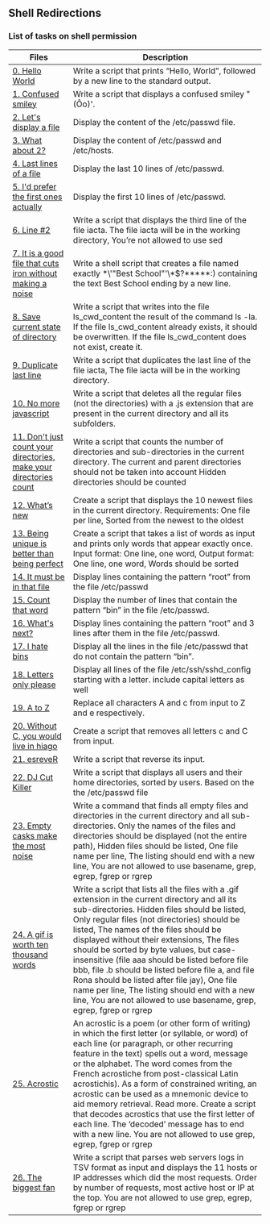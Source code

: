 ## Shell Redirections
### List of tasks on shell permission
Files | Description
------|------------
[0. Hello World](./0-hello_world) | Write a script that prints “Hello, World”, followed by a new line to the standard output.
[1. Confused smiley](./1-confused_smiley) | Write a script that displays a confused smiley "(Ôo)'.
[2. Let's display a file](./2-hellofile) | Display the content of the /etc/passwd file.
[3. What about 2?](./3-twofiles) | Display the content of /etc/passwd and /etc/hosts.
[4. Last lines of a file](./4-lastlines) | Display the last 10 lines of /etc/passwd.
[5. I'd prefer the first ones actually](./5-firstlines) | Display the first 10 lines of /etc/passwd.
[6. Line #2](./6-third_line) | Write a script that displays the third line of the file iacta. The file iacta will be in the working directory, You’re not allowed to use sed
[7. It is a good file that cuts iron without making a noise](./7-file) | Write a shell script that creates a file named exactly \*\\'"Best School"\'\\*$\?\*\*\*\*\*:) containing the text Best School ending by a new line.
[8. Save current state of directory](./8-cwd_state) | Write a script that writes into the file ls_cwd_content the result of the command ls -la. If the file ls_cwd_content already exists, it should be overwritten. If the file ls_cwd_content does not exist, create it.
[9. Duplicate last line](./9-duplicate_last_line) | Write a script that duplicates the last line of the file iacta, The file iacta will be in the working directory.
[10. No more javascript](./10-no_more_js) | Write a script that deletes all the regular files (not the directories) with a .js extension that are present in the current directory and all its subfolders.
[11. Don't just count your directories, make your directories count](./11-directories) | Write a script that counts the number of directories and sub-directories in the current directory. The current and parent directories should not be taken into account Hidden directories should be counted
[12. What’s new](./12-newest_files) | Create a script that displays the 10 newest files in the current directory. Requirements: One file per line, Sorted from the newest to the oldest
[13. Being unique is better than being perfect](./13-unique) | Create a script that takes a list of words as input and prints only words that appear exactly once. Input format: One line, one word, Output format: One line, one word, Words should be sorted
[14. It must be in that file](./14-findthatword) | Display lines containing the pattern “root” from the file /etc/passwd
[15. Count that word](./15-countthatword) | Display the number of lines that contain the pattern “bin” in the file /etc/passwd.
[16. What's next?](./16-whatsnext) | Display lines containing the pattern “root” and 3 lines after them in the file /etc/passwd.
[17. I hate bins](./17-hidethisword) | Display all the lines in the file /etc/passwd that do not contain the pattern “bin”.
[18. Letters only please](./18-letteronly) | Display all lines of the file /etc/ssh/sshd_config starting with a letter. include capital letters as well
[19. A to Z](./19-AZ) | Replace all characters A and c from input to Z and e respectively.
[20. Without C, you would live in hiago](./20-hiago) | Create a script that removes all letters c and C from input.
[21. esreveR](./21-reverse) | Write a script that reverse its input.
[22. DJ Cut Killer](./22-users_and_homes) | Write a script that displays all users and their home directories, sorted by users. Based on the the /etc/passwd file
[23. Empty casks make the most noise](./100-empty_casks) | Write a command that finds all empty files and directories in the current directory and all sub-directories. Only the names of the files and directories should be displayed (not the entire path), Hidden files should be listed, One file name per line, The listing should end with a new line, You are not allowed to use basename, grep, egrep, fgrep or rgrep
[24. A gif is worth ten thousand words](./101-gifs) | Write a script that lists all the files with a .gif extension in the current directory and all its sub-directories. Hidden files should be listed, Only regular files (not directories) should be listed, The names of the files should be displayed without their extensions, The files should be sorted by byte values, but case-insensitive (file aaa should be listed before file bbb, file .b should be listed before file a, and file Rona should be listed after file jay), One file name per line, The listing should end with a new line, You are not allowed to use basename, grep, egrep, fgrep or rgrep
[25. Acrostic](./102-acrostic) | An acrostic is a poem (or other form of writing) in which the first letter (or syllable, or word) of each line (or paragraph, or other recurring feature in the text) spells out a word, message or the alphabet. The word comes from the French acrostiche from post-classical Latin acrostichis). As a form of constrained writing, an acrostic can be used as a mnemonic device to aid memory retrieval. Read more. Create a script that decodes acrostics that use the first letter of each line. The ‘decoded’ message has to end with a new line. You are not allowed to use grep, egrep, fgrep or rgrep
[26. The biggest fan](./103-the_biggest_fan) | Write a script that parses web servers logs in TSV format as input and displays the 11 hosts or IP addresses which did the most requests. Order by number of requests, most active host or IP at the top. You are not allowed to use grep, egrep, fgrep or rgrep

